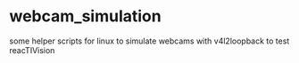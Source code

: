 # webcam_simulation
some helper scripts for linux to simulate webcams with v4l2loopback to test reacTIVision
